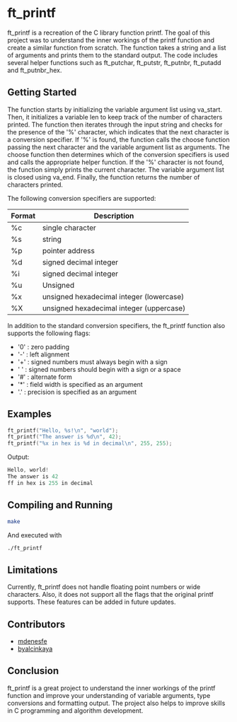 # ft_printf

ft_printf is a recreation of the C library function printf. The goal of this project was to understand the inner workings of the printf function and create a similar function from scratch. The function takes a string and a list of arguments and prints them to the standard output. The code includes several helper functions such as ft_putchar, ft_putstr, ft_putnbr, ft_putadd and ft_putnbr_hex.

## Getting Started

The function starts by initializing the variable argument list using va_start. Then, it initializes a variable len to keep track of the number of characters printed. The function then iterates through the input string and checks for the presence of the '%' character, which indicates that the next character is a conversion specifier. If '%' is found, the function calls the choose function passing the next character and the variable argument list as arguments. The choose function then determines which of the conversion specifiers is used and calls the appropriate helper function. If the '%' character is not found, the function simply prints the current character. The variable argument list is closed using va_end. Finally, the function returns the number of characters printed.

The following conversion specifiers are supported:

Format        | Description
------------- | -------------
%c            |  single character
%s            |  string
%p            |  pointer address
%d            |  signed decimal integer
%i            |  signed decimal integer
%u            |  Unsigned
%x            |  unsigned hexadecimal integer (lowercase)
%X            |   unsigned hexadecimal integer (uppercase)

In addition to the standard conversion specifiers, the ft_printf function also supports the following flags:


- '0' : zero padding
- '-' : left alignment
- '+' : signed numbers must always begin with a sign
- ' ' : signed numbers should begin with a sign or a space
- '#' : alternate form
- '*' : field width is specified as an argument
- '.' : precision is specified as an argument

## Examples

```C
ft_printf("Hello, %s!\n", "world");
ft_printf("The answer is %d\n", 42);
ft_printf("%x in hex is %d in decimal\n", 255, 255);
```
Output:
```C
Hello, world!
The answer is 42
ff in hex is 255 in decimal
```

## Compiling and Running

```Bash
make
```
And executed with
```Bash
./ft_printf
```

## Limitations

Currently, ft_printf does not handle floating point numbers or wide characters. Also, it does not support all the flags that the original printf supports. These features can be added in future updates.

## Contributors
- [mdenesfe](https://github.com/mdenesfe)
- [byalcinkaya](https://github.com/byalcinkaya)

## Conclusion

ft_printf is a great project to understand the inner workings of the printf function and improve your understanding of variable arguments, type conversions and formatting output. The project also helps to improve skills in C programming and algorithm development.

